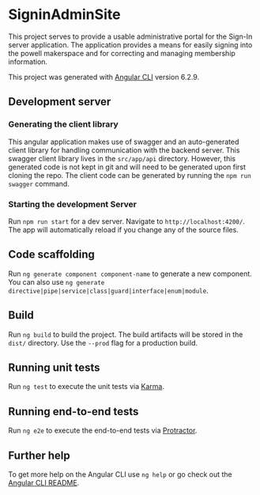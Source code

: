 # SigninAdminSite

This project serves to provide a usable administrative portal for the Sign-In server 
application. The application provides a means for easily signing into the powell makerspace
and for correcting and managing membership information.

This project was generated with [Angular CLI](https://github.com/angular/angular-cli) 
version 6.2.9. 

## Development server

### Generating the client library

This angular application makes use of swagger and an auto-generated client library for 
handling communication with the backend server. This swagger client library lives in the
`src/app/api` directory. However, this generated code is not kept in git and will need
to be generated upon first cloning the repo. The client code can be generated by running
the `npm run swagger` command.

### Starting the development Server

Run `npm run start` for a dev server. Navigate to `http://localhost:4200/`. The app will 
automatically reload if you change any of the source files.

## Code scaffolding

Run `ng generate component component-name` to generate a new component. You can also use `ng generate directive|pipe|service|class|guard|interface|enum|module`.

## Build

Run `ng build` to build the project. The build artifacts will be stored in the `dist/` 
directory. Use the `--prod` flag for a production build.

## Running unit tests

Run `ng test` to execute the unit tests via [Karma](https://karma-runner.github.io).

## Running end-to-end tests

Run `ng e2e` to execute the end-to-end tests via [Protractor](http://www.protractortest.org/).

## Further help

To get more help on the Angular CLI use `ng help` or go check out the [Angular CLI README](https://github.com/angular/angular-cli/blob/master/README.md).
